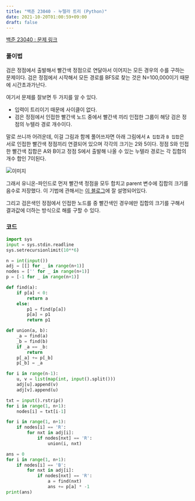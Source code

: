 ```yaml
---
title: "백준 23040 - 누텔라 트리 (Python)"
date: 2021-10-20T01:00:59+09:00
draft: false
---
```


[백준 23040 : 문제 링크](https://www.acmicpc.net/problem/23040)

### 풀이법
검은 정점에서 출발해서 빨간색 정점으로 연달아서 이어지는 모든 경우의 수를 구하는 문제이다. 검은 정점에서 시작해서 모든 경로를 BFS로 찾는 것은 N=100,000이기 때문에 시간초과가난다.

여기서 문제를 잘보면 두 가지를 알 수 있다.
* 입력이 트리이기 때문에 사이클이 없다.
* 검은 정점에서 인접한 빨간색 노드 중에서 빨간색 끼리 인접한 그룹이 해당 검은 정점의 누텔라 경로 개수이다.

말로 쓰니까 어려운데, 이걸 그림과 함께 풀어쓰자면 아래 그림에서 `A 집합`과 `B 집합`은 서로 인접한 빨간색 정점끼리 연결되어 있으며 각각의 크기는 2와 5이다. 정점 S와 인접한 빨간색 집합은 A와 B이고 정점 S에서 출발해 나올 수 있는 누텔라 경로는 각 집합의 개수 합인 7이된다. 

![이미지](/assets/boj23040.png)

그래서 유니온-파인드로 먼저 빨간색 정점을 모두 합치고 parent 변수에 집합의 크기를 음수로 저장했다. 이 기법에 관해서는 [이 블로그](https://m.blog.naver.com/PostView.naver?isHttpsRedirect=true&blogId=kks227&logNo=220791837179)에 잘 설명되어있다.

그리고 검은색인 정점에서 인접한 노드를 중 빨간색인 경우에만 집합의 크기를 구해서 결과값에 더하는 방식으로 해를 구할 수 있다.

### 코드
```python
import sys
input = sys.stdin.readline
sys.setrecursionlimit(10**6)

n = int(input())
adj = [[] for _ in range(n+1)]
nodes = ['' for _ in range(n+1)]
p = [-1 for _ in range(n+1)]

def find(a):
    if p[a] < 0:
        return a
    else:
        p1 = find(p[a])
        p[a] = p1
        return p1

def union(a, b):
    _a = find(a)
    _b = find(b)
    if _a == _b:
        return
    p[_a] += p[_b]
    p[_b] = _a

for i in range(n-1):
    u, v = list(map(int, input().split()))
    adj[u].append(v)
    adj[v].append(u)

txt = input().rstrip()
for i in range(1, n+1):
    nodes[i] = txt[i-1]

for i in range(1, n+1):
    if nodes[i] == 'R':
        for nxt in adj[i]:
            if nodes[nxt] == 'R':
                union(i, nxt)

ans = 0
for i in range(1, n+1):
    if nodes[i] == 'B':
        for nxt in adj[i]:
            if nodes[nxt] == 'R':
                a = find(nxt)
                ans += p[a] * -1
print(ans)
```